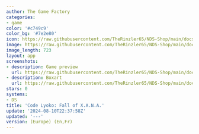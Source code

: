 ```yaml
---
author: The Game Factory
categories:
- game
color: '#c749c9'
color_bg: '#7e2e80'
icon: https://raw.githubusercontent.com/TheRinzler65/NDS-Shop/main/docs/assets/images/icons/codelyokoxana.png
image: https://raw.githubusercontent.com/TheRinzler65/NDS-Shop/main/docs/assets/images/icons/codelyokoxana.png
image_length: 723
layout: app
screenshots:
- description: Game preview
  url: https://raw.githubusercontent.com/TheRinzler65/NDS-Shop/main/docs/assets/images/screenshots/codelyokoxana/codelyokoxana.png
- description: Boxart
  url: https://raw.githubusercontent.com/TheRinzler65/NDS-Shop/main/docs/assets/images/boxart/Code%20LyokoFall%20of%20X.A.N.A.%20(Europe)%20(En%2CFr).nds.png
stars: 0
systems:
- DS
title: 'Code Lyoko: Fall of X.A.N.A.'
update: '2024-08-10T22:37:58Z'
updated: '---'
version: (Europe) (En,Fr)
---
```


